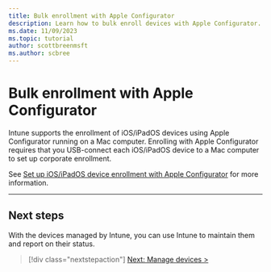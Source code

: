 ```yaml
---
title: Bulk enrollment with Apple Configurator
description: Learn how to bulk enroll devices with Apple Configurator.
ms.date: 11/09/2023
ms.topic: tutorial
author: scottbreenmsft
ms.author: scbree
---
```


# Bulk enrollment with Apple Configurator

Intune supports the enrollment of iOS/iPadOS devices using Apple Configurator running on a Mac computer. Enrolling with Apple Configurator requires that you USB-connect each iOS/iPadOS device to a Mac computer to set up corporate enrollment.

See [Set up iOS/iPadOS device enrollment with Apple Configurator](/mem/intune/enrollment/apple-configurator-enroll-ios) for more information.

---

## Next steps

With the devices managed by Intune, you can use Intune to maintain them and report on their status.

> [!div class="nextstepaction"]
> [Next: Manage devices >](manage-overview.md)
